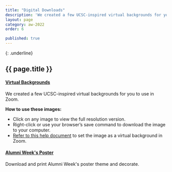 ```yaml
---
title: "Digital Downloads"
description: 'We created a few UCSC-inspired virtual backgrounds for you to use in Zoom.'
layout: page
category: aw-2022
order: 6

published: true
---
```

{: .underline}
## {{ page.title }}

#### [Virtual Backgrounds](https://communications.ucsc.edu/visual-design/zoom/#alumni-week)

We created a few UCSC-inspired virtual backgrounds for you to use in Zoom.

**How to use these images:**
- Click on any image to view the full resolution version.
- Right-click or use your browser’s save command to download the image to your computer.
- [Refer to this help document](https://support.zoom.us/hc/en-us/articles/210707503-Virtual-Background) to set the image as a virtual background in Zoom.


#### [Alumni Week's Poster](/assets/images/2021/aw-poster.pdf)

Download and print Alumni Week's poster theme and decorate.
